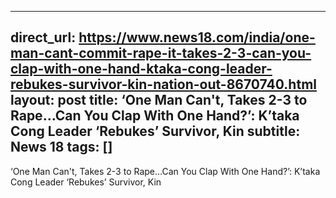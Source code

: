 
---
direct_url: https://www.news18.com/india/one-man-cant-commit-rape-it-takes-2-3-can-you-clap-with-one-hand-ktaka-cong-leader-rebukes-survivor-kin-nation-out-8670740.html
layout: post
title: ‘One Man Can't, Takes 2-3 to Rape…Can You Clap With One Hand?’: K’taka Cong Leader ‘Rebukes’ Survivor, Kin
subtitle: News 18
tags: []
---

‘One Man Can't, Takes 2-3 to Rape…Can You Clap With One Hand?’: K’taka Cong Leader ‘Rebukes’ Survivor, Kin

